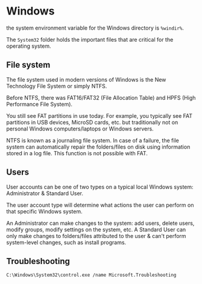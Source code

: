 # Windows

the system  environment variable for the Windows directory is `%windir%`.

The `System32` folder holds the important files that are critical for the operating system.



## File system

The file system used in modern versions of Windows is the New Technology File System or simply NTFS.

Before NTFS, there was FAT16/FAT32 (File Allocation Table) and HPFS (High Performance File System).

You still see FAT partitions in use today. For example, you typically see FAT partitions in USB devices, MicroSD cards, etc. but traditionally not on personal Windows computers/laptops or Windows servers.

NTFS is known as a journaling file system. In case of a failure, the file system can automatically repair the folders/files on disk using information stored in a log file. This function is not possible with FAT.

## Users

User accounts can be one of two types on a typical local Windows system: Administrator & Standard User. 

The user account type will determine what actions the user can perform on that specific Windows system. 

An Administrator can make changes to the system: add users, delete users, modify groups, modify settings on the system, etc. 
A Standard User can only make changes to folders/files attributed to the user & can't perform system-level changes, such as install programs.

## Troubleshooting

`C:\Windows\System32\control.exe /name Microsoft.Troubleshooting`